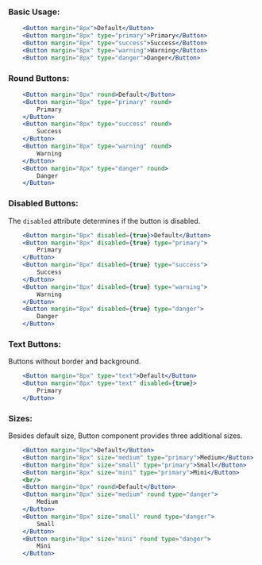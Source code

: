 ### Basic Usage:

```jsx
	<Button margin="8px">Default</Button>
	<Button margin="8px" type="primary">Primary</Button>
	<Button margin="8px" type="success">Success</Button>
	<Button margin="8px" type="warning">Warning</Button>
	<Button margin="8px" type="danger">Danger</Button>
```

### Round Buttons:

```jsx
	<Button margin="8px" round>Default</Button>
	<Button margin="8px" type="primary" round>
		Primary
	</Button>
	<Button margin="8px" type="success" round>
		Success
	</Button>
	<Button margin="8px" type="warning" round>
		Warning
	</Button>
	<Button margin="8px" type="danger" round>
		Danger
	</Button>
```

### Disabled Buttons:

The `disabled` attribute determines if the button is disabled.

```jsx
	<Button margin="8px" disabled={true}>Default</Button>
	<Button margin="8px" disabled={true} type="primary">
		Primary
	</Button>
	<Button margin="8px" disabled={true} type="success">
		Success
	</Button>
	<Button margin="8px" disabled={true} type="warning">
		Warning
	</Button>
	<Button margin="8px" disabled={true} type="danger">
		Danger
	</Button>
```

### Text Buttons:

Buttons without border and background.

```jsx
	<Button margin="8px" type="text">Default</Button>
	<Button margin="8px" type="text" disabled={true}>
		Primary
	</Button>
```

### Sizes:

Besides default size, Button component provides three additional sizes.

```jsx
	<Button margin="8px">Default</Button>
	<Button margin="8px" size="medium" type="primary">Medium</Button>
	<Button margin="8px" size="small" type="primary">Small</Button>
	<Button margin="8px" size="mini" type="primary">Mini</Button>
	<br/>
	<Button margin="8px" round>Default</Button>
	<Button margin="8px" size="medium" round type="danger">
		Medium
	</Button>
	<Button margin="8px" size="small" round type="danger">
		Small
	</Button>
	<Button margin="8px" size="mini" round type="danger">
		Mini
	</Button>
```
